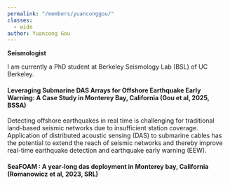 ```yaml
---
permalink: "/members/yuanconggou/"
classes:
  - wide
author: Yuancong Gou
---
```


<strong>Seismologist</strong>

I am currently a PhD student at Berkeley Seismology Lab (BSL) of UC Berkeley.


#### Leveraging Submarine DAS Arrays for Offshore Earthquake Early Warning: A Case Study in Monterey Bay, California (Gou et al, 2025, BSSA)

Detecting offshore earthquakes in real time is challenging for traditional land-based seismic networks due to insufficient station coverage. Application of distributed acoustic sensing (DAS) to submarine cables has the potential to extend the reach of seismic networks and thereby improve real-time earthquake detection and earthquake early warning (EEW).

#### SeaFOAM : A year-long das deployment in Monterey bay, California (Romanowicz et al, 2023, SRL)


